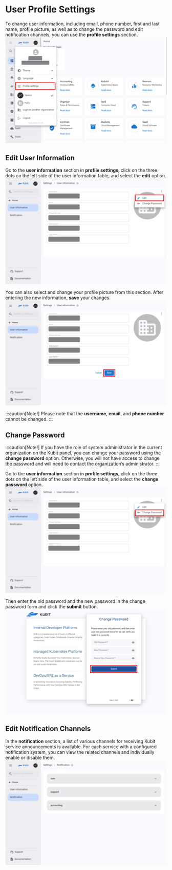 # User Profile Settings

To change user information, including email, phone number, first and last name, profile picture, as well as to change the password and edit notification channels, you can use the **profile settings** section.
![Profile: profile settings](profile-settings.png)

## Edit User Information

Go to the **user information** section in **profile settings**, click on the three dots on the left side of the user information table, and select the **edit** option.
![Profile: edit profile info btn](edit-user-info-btn.png)

You can also select and change your profile picture from this section. After entering the new information, **save** your changes.
![Profile: edit user form](edit-user-form.png)

:::caution[Note!]
Please note that the **username**, **email**, and **phone number** cannot be changed.
:::

## Change Password

:::caution[Note!]
If you have the role of system administrator in the current organization on the Kubit panel, you can change your password using the **change password** option. Otherwise, you will not have access to change the password and will need to contact the organization’s administrator.
:::

Go to the **user information** section in **profile settings**, click on the three dots on the left side of the user information table, and select the **change password** option.
![Profile: change password btn](change-password-btn.png)

Then enter the old password and the new password in the change password form and click the **submit** button.
![Profile: change password form](change-password-form.png)

## Edit Notification Channels

In the **notification** section, a list of various channels for receiving Kubit service announcements is available. For each service with a configured notification system, you can view the related channels and individually enable or disable them.
![Profile: profile notices](profile-notices.png)
